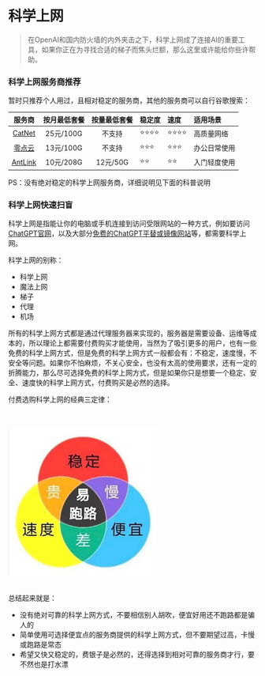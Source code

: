 # 科学上网

> 在OpenAI和国内防火墙的内外夹击之下，科学上网成了连接AI的重要工具，如果你正在为寻找合适的梯子而焦头烂额，那么这里或许能给你些许帮助。

### 科学上网服务商推荐

暂时只推荐个人用过，且相对稳定的服务商，其他的服务商可以自行谷歌搜索：

| 服务商 | 按月最低套餐 | 按量最低套餐 | 稳定度 | 速度 | 适用场景 |
| :----: | :----: | :----: | :---- | :---- | :---- |
| [CatNet](https://www.58catnet.com/#/register?code=zr0Nqcdq) | 25元/100G | 不支持 | ⭐⭐⭐⭐ | ⭐⭐⭐⭐ | 高质量网络 |
| [零点云](https://hd.vdoos.pw/auth/register?code=YMX5) | 13元/100G | 不支持 | ⭐⭐⭐ | ⭐⭐⭐ | 办公日常使用 |
| [AntLink](https://antlink.cc/#/register?code=IiwzN0HO) | 10元/208G | 12元/50G | ⭐⭐ | ⭐⭐ | 入门轻度使用 |

PS：没有绝对稳定的科学上网服务商，详细说明见下面的科普说明

### 科学上网快速扫盲

科学上网是指能让你的电脑或手机连接到访问受限网站的一种方式，例如要访问[ChatGPT官网](https://ai.com)，以及大部分[免费的ChatGPT平替或镜像网站](./FreeChatGPTSiteList.md)等，都需要科学上网。

科学上网的别称：

- 科学上网
- 魔法上网
- 梯子
- 代理
- 机场

所有的科学上网方式都是通过代理服务器来实现的，服务器是需要设备、运维等成本的，所以理论上都需要付费购买才能使用，当然为了吸引更多的用户，也有一些免费的科学上网方式，但是免费的科学上网方式一般都会有：不稳定，速度慢，不安全等问题。如果你不怕麻烦，不关心安全，也没有太高的使用要求，还有一定的折腾能力，那么尽可选择免费的科学上网方式，但是如果你只是想要一个稳定、安全、速度快的科学上网方式，付费购买是必然的选择。  

付费选购科学上网的经典三定律：

<br />
<br />

<img src="../assets/img/airport.webp" width=300 alt="付费选择科学上网的经典三原则" />

<br />
<br />

总结起来就是：

- 没有绝对可靠的科学上网方式，不要相信别人胡吹，便宜好用还不跑路都是骗人的
- 简单使用可选择便宜点的服务商提供的科学上网方式，但不要期望过高，卡慢或跑路是常态
- 希望又快又稳定的，费银子是必然的，还得选择到相对可靠的服务商才行，要不然也是打水漂
